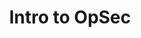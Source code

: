 ---
credit:
- SIGPwny
featured: false
recording: ''
slides: opsec.pdf
tags:
- osint
- misc
- opsec
- intro
- in-depth
time_close: ''
time_start: 2017-02-22T18:00:00.000000Z
title: Intro to OpSec
week_number: 5
---